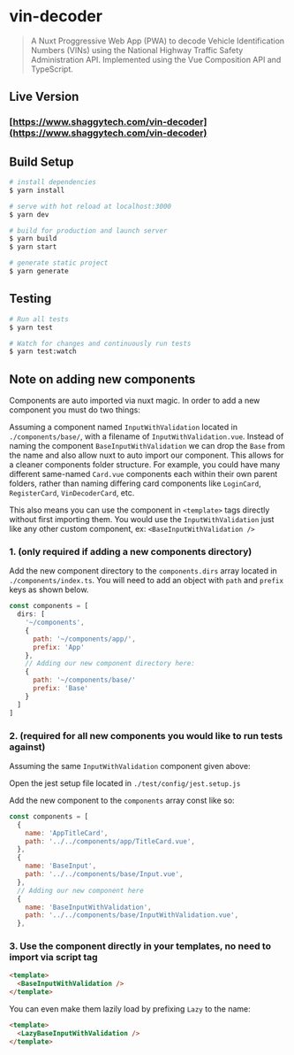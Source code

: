 # vin-decoder

> A Nuxt Proggressive Web App (PWA) to decode Vehicle Identification Numbers (VINs) using the National Highway Traffic Safety Administration API. Implemented using the Vue Composition API and TypeScript.

## Live Version

### [https://www.shaggytech.com/vin-decoder](https://www.shaggytech.com/vin-decoder)

## Build Setup

``` bash
# install dependencies
$ yarn install

# serve with hot reload at localhost:3000
$ yarn dev

# build for production and launch server
$ yarn build
$ yarn start

# generate static project
$ yarn generate
```

## Testing

``` bash
# Run all tests
$ yarn test

# Watch for changes and continuously run tests
$ yarn test:watch
```

## Note on adding new components

Components are auto imported via nuxt magic. In order to add a new component you
must do two things:

Assuming a component named `InputWithValidation` located in `./components/base/`, with a filename of `InputWithValidation.vue`.  Instead of naming the component `BaseInputWithValidation` we can drop the `Base` from the name and also allow nuxt to auto import our component.  This allows for a cleaner components folder structure. For example, you could have many different same-named `Card.vue` components each within their own parent folders, rather than naming differing card components like `LoginCard`, `RegisterCard`, `VinDecoderCard`, etc.

This also means you can use the component in `<template>` tags directly without first importing them.  You would use the `InputWithValidation` just like any other custom component, ex: `<BaseInputWithValidation />`

### 1. (only required if adding a new components directory)

Add the new component directory to the `components.dirs` array located in `./components/index.ts`.  You will need to add an object with `path` and `prefix` keys as shown below.

``` javascript
const components = [
  dirs: [
    '~/components',
    {
      path: '~/components/app/',
      prefix: 'App'
    },
    // Adding our new component directory here:
    {
      path: '~/components/base/'
      prefix: 'Base'
    }
  ]
]
```

### 2. (required for all new components you would like to run tests against)

Assuming the same `InputWithValidation` component given above:

Open the jest setup file located in `./test/config/jest.setup.js`

Add the new component to the `components` array const like so:

``` javascript
const components = [
  {
    name: 'AppTitleCard',
    path: '../../components/app/TitleCard.vue',
  },
  {
    name: 'BaseInput',
    path: '../../components/base/Input.vue',
  },
  // Adding our new component here
  {
    name: 'BaseInputWithValidation',
    path: '../../components/base/InputWithValidation.vue',
  },
```

### 3. Use the component directly in your templates, no need to import via script tag

``` html
<template>
  <BaseInputWithValidation />
</template>
```

You can even make them lazily load by prefixing `Lazy` to the name:

``` html
<template>
  <LazyBaseInputWithValidation />
</template>
```
